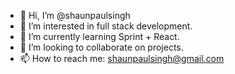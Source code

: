 - 👋 Hi, I’m @shaunpaulsingh
- 👀 I’m interested in full stack development.
- 🌱 I’m currently learning Sprint + React.
- 💞️ I’m looking to collaborate on projects.
- 📫 How to reach me: shaunpaulsingh@gmail.com

<!---
shaunpaulsingh/shaunpaulsingh is a ✨ special ✨ repository because its `README.md` (this file) appears on your GitHub profile.
You can click the Preview link to take a look at your changes.
--->
